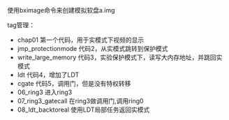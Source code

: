 使用bximage命令来创建模拟软盘a.img

tag管理：
- chap01 第一个代码，用于实模式下视频的显示
- jmp_protectionmode 代码2，从实模式跳转到保护模式
- write_large_memory 代码3，实验保护模式下，读写大内存地址，并跳回实模式
- ldt 代码4，增加了LDT
- cgate 代码5，调用门，但是没有特权转移
- 06_ring3 进入ring3
- 07_ring3_gatecall 在ring3做调用门,调用ring0
- 08_ldt_backtoreal 使用LDT局部任务返回实模式



